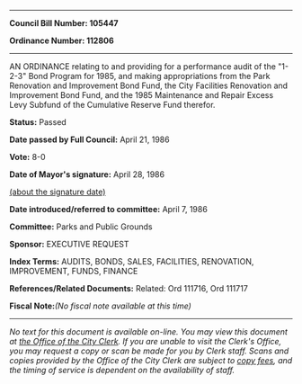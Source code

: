 

********

**Council Bill Number: 105447**
   
**Ordinance Number: 112806**
********

 AN ORDINANCE relating to and providing for a performance audit of the "1-2-3" Bond Program for 1985, and making appropriations from the Park Renovation and Improvement Bond Fund, the City Facilities Renovation and Improvement Bond Fund, and the 1985 Maintenance and Repair Excess Levy Subfund of the Cumulative Reserve Fund therefor.

**Status:** Passed
   
**Date passed by Full Council:** April 21, 1986
   
**Vote:** 8-0
   
**Date of Mayor's signature:** April 28, 1986
   
[(about the signature date)](/~public/approvaldate.htm)
   
   
   
**Date introduced/referred to committee:** April 7, 1986
   
**Committee:** Parks and Public Grounds
   
**Sponsor:** EXECUTIVE REQUEST
   
   
**Index Terms:** AUDITS, BONDS, SALES, FACILITIES, RENOVATION, IMPROVEMENT, FUNDS, FINANCE

**References/Related Documents:** Related: Ord 111716, Ord 111717

**Fiscal Note:**_(No fiscal note available at this time)_
********

_No text for this document is available on-line. You may view this document at [the Office of the City Clerk](http://www.seattle.gov/leg/clerk/contactUs.htm). If you are unable to visit the Clerk's Office, you may request a copy or scan be made for you by Clerk staff. Scans and copies provided by the Office of the City Clerk are subject to [copy fees](http://clerk.seattle.gov/~public/clerkfees.htm), and the timing of service is dependent on the availability of staff._

